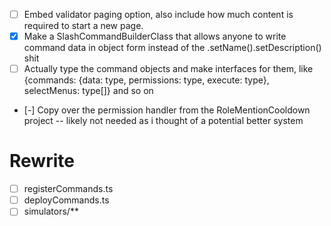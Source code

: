 - [ ] Embed validator paging option, also include how much content is required to start a new page.
- [x] Make a SlashCommandBuilderClass that allows anyone to write command data in object form instead of the .setName().setDescription() shit
- [ ] Actually type the command objects and make interfaces for them, like {commands: {data: type, permissions: type, execute: type}, selectMenus: type[]} and so on
- [-] Copy over the permission handler from the RoleMentionCooldown project -- likely not needed as i thought of a potential better system

# Rewrite
- [ ] registerCommands.ts
- [ ] deployCommands.ts
- [ ] simulators/**
